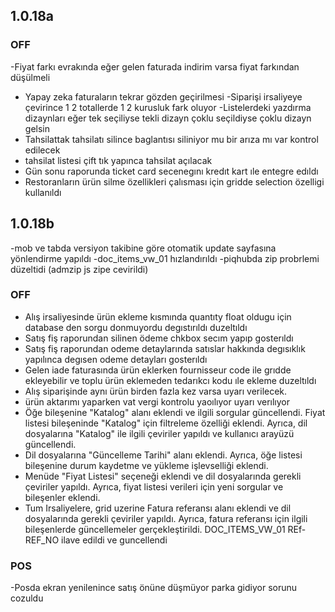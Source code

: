 
## 1.0.18a
### OFF
-Fiyat farkı evrakında eğer gelen faturada indirim varsa fiyat farkından düşülmeli
- Yapay zeka faturaların tekrar gözden geçirilmesi
-Siparişi irsaliyeye çevirince 1 2 totallerde 1 2 kurusluk fark oluyor 
-Listelerdeki yazdırma dizaynları eğer tek seçiliyse tekli dizayn çoklu seçildiyse çoklu dizayn gelsin
- Tahsilattak tahsilatı silince baglantısı siliniyor mu bir arıza mı var kontrol edilecek
- tahsilat listesi çift tık yapınca tahsilat açılacak
- Gün sonu raporunda ticket card secenegını kredıt kart ıle entegre edıldı
- Restoranların ürün silme özellikleri çalısması için gridde selection özelligi kullanıldı


## 1.0.18b
-mob ve tabda versiyon takibine göre otomatik update sayfasına yönlendirme yapıldı
-doc_items_vw_01 hızlandırıldı
-piqhubda zip probrlemi düzeltidi (admzip js zipe cevirildi)

### OFF
- Alış irsaliyesinde ürün ekleme kısmında quantıty float oldugu için database den sorgu donmuyordu degıstırıldı duzeltıldı
- Satış fiş raporundan silinen ödeme chkbox secım yapıp gosterıldı
- Satış fiş raporundan odeme detaylarında satıslar hakkında degısıklık yapılınca degısen odeme detayları gosterıldı
- Gelen iade faturasında ürün eklerken fournisseur code ile grıdde ekleyebilir ve toplu ürün eklemeden tedarıkcı kodu ıle ekleme duzeltıldı
- Alış siparişinde aynı ürün birden fazla kez varsa uyarı verilecek.
- ürün aktarımı yaparken vat vergi kontrolu yaoılıyor uyarı verılıyor
- Öğe bileşenine "Katalog" alanı eklendi ve ilgili sorgular güncellendi. Fiyat listesi bileşeninde "Katalog" için filtreleme özelliği eklendi. Ayrıca, dil dosyalarına "Katalog" ile ilgili çeviriler yapıldı ve kullanıcı arayüzü güncellendi.
- Dil dosyalarına "Güncelleme Tarihi" alanı eklendi. Ayrıca, öğe listesi bileşenine durum kaydetme ve yükleme işlevselliği eklendi.
- Menüde "Fiyat Listesi" seçeneği eklendi ve dil dosyalarında gerekli çeviriler yapıldı. Ayrıca, fiyat listesi verileri için yeni sorgular ve bileşenler eklendi.
 - Tum Irsaliyelere, grid uzerine Fatura referansı alanı eklendi ve dil dosyalarında gerekli çeviriler yapıldı. Ayrıca, fatura referansı için ilgili bileşenlerde güncellemeler gerçekleştirildi. DOC_ITEMS_VW_01 REf-REF_NO ilave edildi ve guncellendi

### POS
-Posda ekran yenilenince satış önüne düşmüyor parka gidiyor sorunu cozuldu